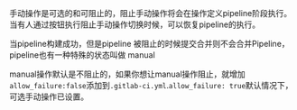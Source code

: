 手动操作是可选的和可阻止的，阻止手动操作将会在操作定义pipeline阶段执行。当有人通过按钮执行阻止手动操作切换时候，可以恢复pipeline的执行。

当pipeline构建成功，但是pipeline 被阻止的时候提交合并则不会合并Pipeline，pipeline也有一种特殊的状态叫做 manual

manual操作默认是不阻止的，如果你想让manual操作阻止，就增加`allow_failure:false`添加到`.gitlab-ci.yml`.`allow_failure: true`默认情况下，可选手动操作已设置。


